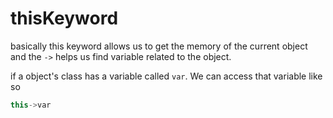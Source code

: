 # thisKeyword
basically this keyword allows us to get the memory of the current object and the `->` helps us find variable related to the object.

if a object's class has a variable called `var`. We can access that variable like so
``` cpp
this->var
```

